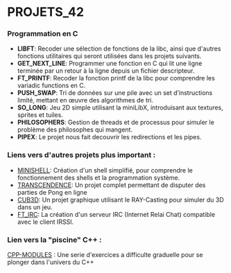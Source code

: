 # PROJETS_42

### Programmation en C

- **LIBFT**: Recoder une sélection de fonctions de la libc, ainsi que d'autres fonctions utilitaires qui seront utilisées dans les projets suivants.
- **GET_NEXT_LINE**: Programmer une fonction en C qui lit une ligne terminée par un retour à la ligne depuis un fichier descripteur.
- **FT_PRINTF**: Recoder la fonction printf de la libc pour comprendre les variadic functions en C.
- **PUSH_SWAP**: Tri de données sur une pile avec un set d’instructions limité, mettant en œuvre des algorithmes de tri.
- **SO_LONG**: Jeu 2D simple utilisant la miniLibX, introduisant aux textures, sprites et tuiles.
- **PHILOSOPHERS**: Gestion de threads et de processus pour simuler le problème des philosophes qui mangent.
- **PIPEX**: Le projet nous fait decouvrir les redirections et les pipes.

### Liens vers d'autres projets plus important :
  
- [MINISHELL](https://github.com/LaDeniseDe42/MINISHELL): Création d'un shell simplifié, pour comprendre le fonctionnement des shells et la programmation système.
- [TRANSCENDENCE](https://github.com/LaDeniseDe42/TRANSCENDENCE): Un projet complet permettant de disputer des parties de Pong en ligne
- [CUB3D](https://github.com/LaDeniseDe42/CUB3D): Un projet graphique utilisant le RAY-Casting pour simuler du 3D dans un jeu.
- [FT_IRC](): La création d'un serveur IRC (Internet Relai Chat) compatible avec le client IRSSI.

### Lien vers la "piscine" C++ :
[CPP-MODULES](https://github.com/LaDeniseDe42/CPP-Modules) : Une serie d'exercices a difficulte graduelle pour se plonger dans l'univers du C++
